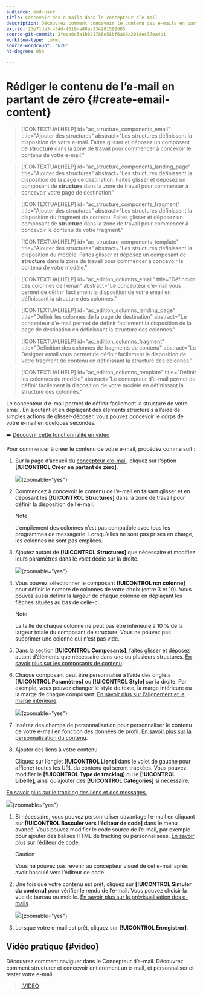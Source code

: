 ```yaml
---
audience: end-user
title: Concevoir des e-mails dans le concepteur d’e-mail
description: Découvrez comment concevoir le contenu des e-mails en partant de zéro.
exl-id: 23e71da3-434d-4619-a48a-334281592d85
source-git-commit: 2feea0c5a1b021786e58bf6a69a2018ec37ea4b1
workflow-type: tm+mt
source-wordcount: '620'
ht-degree: 95%

---
```


# Rédiger le contenu de l’e-mail en partant de zéro {#create-email-content}

>[!CONTEXTUALHELP]
>id="ac_structure_components_email"
>title="Ajouter des structures"
>abstract="Les structures définissent la disposition de votre e-mail. Faites glisser et déposez un composant de **structure** dans la zone de travail pour commencer à concevoir le contenu de votre e-mail."

>[!CONTEXTUALHELP]
>id="ac_structure_components_landing_page"
>title="Ajouter des structures"
>abstract="Les structures définissent la disposition de la page de destination. Faites glisser et déposez un composant de **structure** dans la zone de travail pour commencer à concevoir votre page de destination."

>[!CONTEXTUALHELP]
>id="ac_structure_components_fragment"
>title="Ajouter des structures"
>abstract="Les structures définissent la disposition du fragment de contenu. Faites glisser et déposez un composant de **structure** dans la zone de travail pour commencer à concevoir le contenu de votre fragment."

>[!CONTEXTUALHELP]
>id="ac_structure_components_template"
>title="Ajouter des structures"
>abstract="Les structures définissent la disposition du modèle. Faites glisser et déposez un composant de **structure** dans la zone de travail pour commencer à concevoir le contenu de votre modèle."


>[!CONTEXTUALHELP]
>id="ac_edition_columns_email"
>title="Définition des colonnes de l’email"
>abstract="Le concepteur d’e-mail vous permet de définir facilement la disposition de votre email en définissant la structure des colonnes."

>[!CONTEXTUALHELP]
>id="ac_edition_columns_landing_page"
>title="Définir les colonnes de la page de destination"
>abstract="Le concepteur d’e-mail permet de définir facilement la disposition de la page de destination en définissant la structure des colonnes."

>[!CONTEXTUALHELP]
>id="ac_edition_columns_fragment"
>title="Définition des colonnes de fragments de contenu"
>abstract="Le Designer email vous permet de définir facilement la disposition de votre fragment de contenu en définissant la structure des colonnes."

>[!CONTEXTUALHELP]
>id="ac_edition_columns_template"
>title="Définir les colonnes du modèle"
>abstract="Le concepteur d’e-mail permet de définir facilement la disposition de votre modèle en définissant la structure des colonnes."

Le concepteur d’e-mail permet de définir facilement la structure de votre email. En ajoutant et en déplaçant des éléments structurels à l’aide de simples actions de glisser-déposer, vous pouvez concevoir le corps de votre e-mail en quelques secondes.

➡️ [Découvrir cette fonctionnalité en vidéo](#video)

Pour commencer à créer le contenu de votre e-mail, procédez comme suit :

1. Sur la page d’accueil du [concepteur d’e-mail](get-started-email-designer.md#start-authoring), cliquez sur l’option **[!UICONTROL Créer en partant de zéro]**.

   ![](assets/email_designer-from-scratch.png){zoomable="yes"}

1. Commencez à concevoir le contenu de l’e-mail en faisant glisser et en déposant les **[!UICONTROL Structures]** dans la zone de travail pour définir la disposition de l’e-mail.

   >[!NOTE]
   >
   >L’empilement des colonnes n’est pas compatible avec tous les programmes de messagerie. Lorsqu’elles ne sont pas prises en charge, les colonnes ne sont pas empilées.

1. Ajoutez autant de **[!UICONTROL Structures]** que nécessaire et modifiez leurs paramètres dans le volet dédié sur la droite.

   ![](assets/email_designer_structure_components.png){zoomable="yes"}

1. Vous pouvez sélectionner le composant **[!UICONTROL n:n colonne]** pour définir le nombre de colonnes de votre choix (entre 3 et 10). Vous pouvez aussi définir la largeur de chaque colonne en déplaçant les flèches situées au bas de celle-ci.

   >[!NOTE]
   >
   >La taille de chaque colonne ne peut pas être inférieure à 10 % de la largeur totale du composant de structure. Vous ne pouvez pas supprimer une colonne qui n’est pas vide.

1. Dans la section **[!UICONTROL Composants]**, faites glisser et déposez autant d’éléments que nécessaire dans une ou plusieurs structures. [En savoir plus sur les composants de contenu](content-components.md).

1. Chaque composant peut être personnalisé à l’aide des onglets **[!UICONTROL Paramètres]** ou **[!UICONTROL Style]** sur la droite. Par exemple, vous pouvez changer le style de texte, la marge intérieure ou la marge de chaque composant. [En savoir plus sur l’alignement et la marge intérieure](alignment-and-padding.md).

   ![](assets/email_designer-styles.png){zoomable="yes"}

1. Insérez des champs de personnalisation pour personnaliser le contenu de votre e-mail en fonction des données de profil. [En savoir plus sur la personnalisation du contenu](../personalization/personalize.md).

1. Ajouter des liens à votre contenu.

   Cliquez sur l’onglet **[!UICONTROL Liens]** dans le volet de gauche pour afficher toutes les URL du contenu qui seront trackées. Vous pouvez modifier le **[!UICONTROL Type de tracking]** ou le **[!UICONTROL Libellé]**, ainsi qu’ajouter des **[!UICONTROL Catégories]** si nécessaire.

[En savoir plus sur le tracking des liens et des messages.](message-tracking.md)

   ![](assets/email_designer-links.png){zoomable="yes"}

1. Si nécessaire, vous pouvez personnaliser davantage l’e-mail en cliquant sur **[!UICONTROL Basculer vers l’éditeur de code]** dans le menu avancé. Vous pouvez modifier le code source de l’e-mail, par exemple pour ajouter des balises HTML de tracking ou personnalisées. [En savoir plus sur l’éditeur de code](code-content.md).

   >[!CAUTION]
   >
   >Vous ne pouvez pas revenir au concepteur visuel de cet e-mail après avoir basculé vers l’éditeur de code.

1. Une fois que votre contenu est prêt, cliquez sur **[!UICONTROL Simuler du contenu]** pour vérifier le rendu de l’e-mail. Vous pouvez choisir la vue de bureau ou mobile. [En savoir plus sur la prévisualisation des e-mails](../preview-test/preview-test.md).

   ![](assets/email_designer-simulate.png){zoomable="yes"}

1. Lorsque votre e-mail est prêt, cliquez sur **[!UICONTROL Enregistrer]**.

## Vidéo pratique {#video}

Découvrez comment naviguer dans le Concepteur d’e-mail. Découvrez comment structurer et concevoir entièrement un e-mail, et personnaliser et tester votre e-mail.

>[!VIDEO](https://video.tv.adobe.com/v/3425867/?quality=12)

